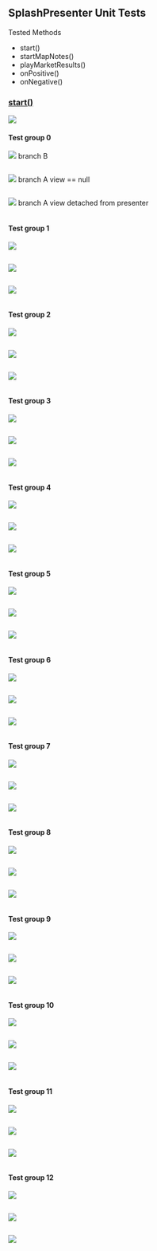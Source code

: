 ## SplashPresenter Unit Tests

Tested Methods

-  start()
- startMapNotes()
- playMarketResults()
- onPositive()
- onNegative()

### <u>start()</u>

![](unit/splash_presenter_start.png)

#### Test group 0	

![](unit/b.png)  branch B

```

```

![](unit/a.png)	branch A 	view == null

```

```

![](unit/a.png)	branch A	view detached from presenter

```

```

#### Test group 1

 ![](unit/c.png)

```

```

![](unit/a.png) 

```

```

![](unit/a.png) 

```

```

#### Test group 2

![](unit/d.png) 

```

```

![](unit/a.png) 

```

```

![](unit/a.png)  

```

```

#### Test group 3

![](unit/e.png) 
```

```
![](unit/a.png) 
```

```
![](unit/a.png) 
```

```

#### Test group 4

![](unit/e.png) 
```

```
![](unit/a.png) 
```

```
![](unit/a.png) 
```

```

#### Test group 5

![](unit/e.png) 
```

```
![](unit/a.png) 
```

```
![](unit/a.png) 
```

```

#### Test group 6

![](unit/e.png) 
```

```
![](unit/a.png) 
```

```
![](unit/a.png) 
```

```

#### Test group 7

![](unit/e.png) 
```

```
![](unit/a.png) 
```

```
![](unit/a.png) 
```

```

#### Test group 8

![](unit/e.png) 
```

```
![](unit/a.png) 
```

```
![](unit/a.png) 
```

```

#### Test group 9

![](unit/e.png) 
```

```
![](unit/a.png) 
```

```
![](unit/a.png) 
```

```

#### Test group 10

![](unit/e.png) 
```

```
![](unit/a.png) 
```

```
![](unit/a.png) 
```

```

#### Test group 11

![](unit/e.png) 
```

```
![](unit/a.png) 
```

```
![](unit/a.png) 
```

```

#### Test group 12

![](unit/e.png) 
```

```
![](unit/a.png) 
```

```
![](unit/a.png) 
```

```


